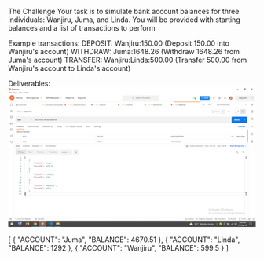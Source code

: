 The Challenge
Your task is to simulate bank account balances for three individuals: Wanjiru, Juma, and Linda. You will be provided with starting balances and a list of transactions to perform 

Example transactions:
DEPOSIT: Wanjiru:150.00 (Deposit 150.00 into Wanjiru's account)
WITHDRAW: Juma:1648.26 (Withdraw 1648.26 from Juma's account)
TRANSFER: Wanjiru:Linda:500.00 (Transfer 500.00 from Wanjiru's account to Linda's account)

Deliverables:
![alt text](https://github.com/marthamwangi/637bank/blob/main/Balances.png)

[
    {
        "ACCOUNT": "Juma",
        "BALANCE": 4670.51
    },
    {
        "ACCOUNT": "Linda",
        "BALANCE": 1292
    },
    {
        "ACCOUNT": "Wanjiru",
        "BALANCE": 599.5
    }
]
